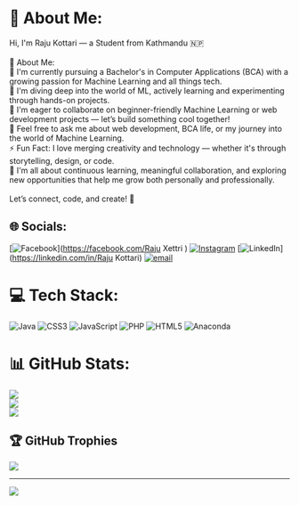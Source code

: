 # 💫 About Me:
Hi, I'm Raju Kottari — a Student from Kathmandu 🇳🇵<br><br>💫 About Me:<br>👋 I'm currently pursuing a Bachelor's in Computer Applications (BCA) with a growing passion for Machine Learning and all things tech.<br>🔭 I'm diving deep into the world of ML, actively learning and experimenting through hands-on projects.<br>👯 I'm eager to collaborate on beginner-friendly Machine Learning or web development projects — let’s build something cool together!<br>💬 Feel free to ask me about web development, BCA life, or my journey into the world of Machine Learning.<br>⚡ Fun Fact: I love merging creativity and technology — whether it's through storytelling, design, or code.<br>🎯 I'm all about continuous learning, meaningful collaboration, and exploring new opportunities that help me grow both personally and professionally.<br><br>Let’s connect, code, and create! 🚀


## 🌐 Socials:
[![Facebook](https://img.shields.io/badge/Facebook-%231877F2.svg?logo=Facebook&logoColor=white)](https://facebook.com/Raju Xettri ) [![Instagram](https://img.shields.io/badge/Instagram-%23E4405F.svg?logo=Instagram&logoColor=white)](https://instagram.com/kottariraju) [![LinkedIn](https://img.shields.io/badge/LinkedIn-%230077B5.svg?logo=linkedin&logoColor=white)](https://linkedin.com/in/Raju Kottari) [![email](https://img.shields.io/badge/Email-D14836?logo=gmail&logoColor=white)](mailto:rajukottari15@gmail.com) 

# 💻 Tech Stack:
![Java](https://img.shields.io/badge/java-%23ED8B00.svg?style=for-the-badge&logo=openjdk&logoColor=white) ![CSS3](https://img.shields.io/badge/css3-%231572B6.svg?style=for-the-badge&logo=css3&logoColor=white) ![JavaScript](https://img.shields.io/badge/javascript-%23323330.svg?style=for-the-badge&logo=javascript&logoColor=%23F7DF1E) ![PHP](https://img.shields.io/badge/php-%23777BB4.svg?style=for-the-badge&logo=php&logoColor=white) ![HTML5](https://img.shields.io/badge/html5-%23E34F26.svg?style=for-the-badge&logo=html5&logoColor=white) ![Anaconda](https://img.shields.io/badge/Anaconda-%2344A833.svg?style=for-the-badge&logo=anaconda&logoColor=white)
# 📊 GitHub Stats:
![](https://github-readme-stats.vercel.app/api?username=rajukottari&theme=dark&hide_border=false&include_all_commits=false&count_private=false)<br/>
![](https://nirzak-streak-stats.vercel.app/?user=rajukottari&theme=dark&hide_border=false)<br/>
![](https://github-readme-stats.vercel.app/api/top-langs/?username=rajukottari&theme=dark&hide_border=false&include_all_commits=false&count_private=false&layout=compact)

## 🏆 GitHub Trophies
![](https://github-profile-trophy.vercel.app/?username=rajukottari&theme=radical&no-frame=false&no-bg=true&margin-w=4)

---
[![](https://visitcount.itsvg.in/api?id=rajukottari&icon=0&color=0)](https://visitcount.itsvg.in)

<!-- Proudly created with GPRM ( https://gprm.itsvg.in ) -->
